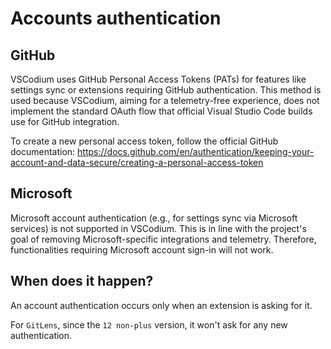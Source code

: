 <!-- order: 0 -->

# Accounts authentication

## GitHub

VSCodium uses GitHub Personal Access Tokens (PATs) for features like settings sync or extensions requiring GitHub authentication. This method is used because VSCodium, aiming for a telemetry-free experience, does not implement the standard OAuth flow that official Visual Studio Code builds use for GitHub integration.

To create a new personal access token, follow the official GitHub documentation: https://docs.github.com/en/authentication/keeping-your-account-and-data-secure/creating-a-personal-access-token

## Microsoft

Microsoft account authentication (e.g., for settings sync via Microsoft services) is not supported in VSCodium. This is in line with the project's goal of removing Microsoft-specific integrations and telemetry. Therefore, functionalities requiring Microsoft account sign-in will not work.

## When does it happen?

An account authentication occurs only when an extension is asking for it.

For `GitLens`, since the `12 non-plus` version, it won't ask for any new authentication.
